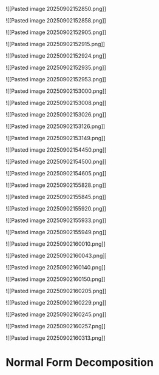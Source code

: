 ![[Pasted image 20250902152850.png]]

![[Pasted image 20250902152858.png]]


![[Pasted image 20250902152905.png]]


![[Pasted image 20250902152915.png]]


![[Pasted image 20250902152924.png]]

![[Pasted image 20250902152935.png]]


![[Pasted image 20250902152953.png]]

![[Pasted image 20250902153000.png]]

![[Pasted image 20250902153008.png]]

![[Pasted image 20250902153026.png]]


![[Pasted image 20250902153126.png]]


![[Pasted image 20250902153149.png]]



![[Pasted image 20250902154450.png]]


![[Pasted image 20250902154500.png]]

![[Pasted image 20250902154605.png]]


![[Pasted image 20250902155828.png]]


![[Pasted image 20250902155845.png]]

![[Pasted image 20250902155920.png]]


![[Pasted image 20250902155933.png]]


![[Pasted image 20250902155949.png]]

![[Pasted image 20250902160010.png]]

![[Pasted image 20250902160043.png]]

![[Pasted image 20250902160140.png]]

![[Pasted image 20250902160150.png]]

![[Pasted image 20250902160205.png]]

![[Pasted image 20250902160229.png]]

![[Pasted image 20250902160245.png]]

![[Pasted image 20250902160257.png]]

![[Pasted image 20250902160313.png]]



# Normal Form Decomposition


